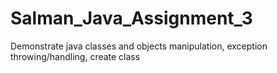 # Salman_Java_Assignment_3
Demonstrate java classes and objects manipulation, exception throwing/handling, create class
